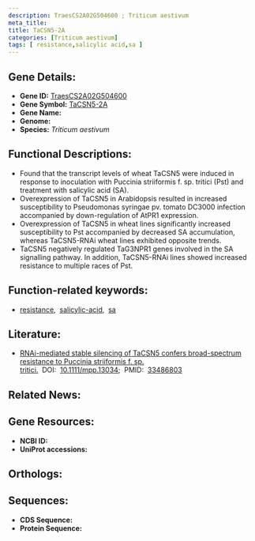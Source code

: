 ```yaml
---
description: TraesCS2A02G504600 ; Triticum aestivum
meta_title:
title: TaCSN5-2A
categories: [Triticum aestivum]
tags: [ resistance,salicylic acid,sa ]
---
```


## Gene Details:
- **Gene ID:** [TraesCS2A02G504600]()
- **Gene Symbol:** <u>TaCSN5-2A</u>
- **Gene Name:** 
- **Genome:** []()
- **Species:** *Triticum aestivum*

## Functional Descriptions:
   - Found that the transcript levels of wheat TaCSN5 were induced in response to inoculation with Puccinia striiformis f. sp. tritici (Pst) and treatment with salicylic acid (SA).
   - Overexpression of TaCSN5 in Arabidopsis resulted in increased susceptibility to Pseudomonas syringae pv. tomato DC3000 infection accompanied by down-regulation of AtPR1 expression. 
   - Overexpression of TaCSN5 in wheat lines significantly increased susceptibility to Pst accompanied by decreased SA accumulation, whereas TaCSN5-RNAi wheat lines exhibited opposite trends.
   - TaCSN5 negatively regulated TaG3NPR1 genes involved in the SA signalling pathway. In addition, TaCSN5-RNAi lines showed increased resistance to multiple races of Pst.

## Function-related keywords:
   - [resistance](/tags/resistance/),&nbsp;&nbsp;[salicylic-acid](/tags/salicylic-acid/),&nbsp;&nbsp;[sa](/tags/sa/)

## Literature:
   - [RNAi-mediated stable silencing of TaCSN5 confers broad-spectrum resistance to Puccinia striiformis f. sp. tritici.](https://doi.org/10.1111/mpp.13034)&nbsp;&nbsp;DOI:&nbsp;&nbsp;[10.1111/mpp.13034](https://doi.org/10.1111/mpp.13034);&nbsp;&nbsp;PMID:&nbsp;&nbsp;[33486803](https://pubmed.ncbi.nlm.nih.gov/33486803/)

## Related News:

## Gene Resources:
- **NCBI ID:**  [](https://www.ncbi.nlm.nih.gov/gene/?term=)
- **UniProt accessions:**  [](https://www.uniprot.org/uniprotkb//entry)

## Orthologs:

## Sequences:
- **CDS Sequence:**
- **Protein Sequence:**
